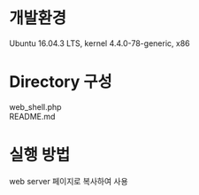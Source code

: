 # 개발환경  
Ubuntu 16.04.3 LTS, kernel 4.4.0-78-generic, x86  
  
# Directory 구성  
web_shell.php  
README.md  
  
# 실행 방법  
web server 페이지로 복사하여 사용  